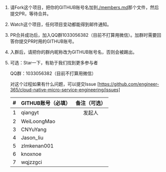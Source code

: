 
1. 请Fork这个项目，把你的GITHUB账号名加到[./members.md](./members.md)那个文件，然后提交PR，等待合并。
  
2. Watch这个项目，任何项目变动都能得到邮件通知。

3. PR合并成功后，加入QQ群1033056382（目前不打算用微信）。加群时需要回答你提交PR时用的GITHUB账号。
 
4. 入群后，请把你的群内昵称改为GITHUB账号名，否则会被踢出。
  
5. 可选：Star一下，有助于我们找到更多参与者

   QQ群：1033056382（目前不打算用微信）

   对这个过程如果有什么问题，可以提交Issue [https://github.com/engineer-365/cloud-native-micro-service-engineering/issues]

    | #     | GITHUB账号（必填）                     | 备注（可选）                    |
    | :---: | :----------------------------------- | :---------------------------: |
    |  1    | qiangyt                              | 发起人                         |
    |  2    | WeiLoongMao                          |                               |
    |  3    | CNYuYang                             |                               |
    |  4    | Jason_liu                            |                               |
    |  5    | zlmkenan001                          |                               |
    |  6    | knoxnoe                              |                               |
    |  7    | wqjzzgci                             |                               |
